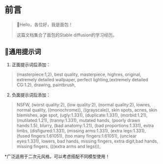 # 前言

> 🍊Hello，各位好，我是面包！
>
> 这篇文档集合了面包的Stable diffusion的学习经历。



## 🍞通用提示词

1. 正面提示词后添加：

>(masterpiece:1,2), best quality, masterpiece, highres, original, extremely detailed wallpaper, perfect lighting,(extremely detailed CG:1.2), drawing, paintbrush,


2. 负面提示词后添加：
>NSFW, (worst quality:2), (low quality:2), (normal quality:2), lowres, normal quality, ((monochrome)), ((grayscale)), skin spots, acnes, skin blemishes, age spot, (ugly:1.331), (duplicate:1.331), (morbid:1.21), (mutilated:1.21), (tranny:1.331), mutated hands, (poorly drawn hands:1.5), blurry, (bad anatomy:1.21), (bad proportions:1.331), extra limbs, (disfigured:1.331), (missing arms:1.331), (extra legs:1.331), (fused fingers:1.61051), (too many fingers:1.61051), (unclear eyes:1.331), lowers, bad hands, missing fingers, extra digit,bad hands, missing fingers, (((extra arms and legs))),

   *广泛适用于二次元风格，可以考虑搭配不同模型使用！

